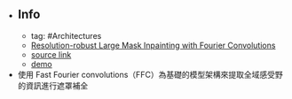 - ## Info
	- tag: #Architectures
	- [Resolution-robust Large Mask Inpainting with Fourier Convolutions](https://openreview.net/forum?id=_w-ZhVNFiSm)
	- [source link](https://github.com/saic-mdal/lama)
	- [demo](https://colab.research.google.com/github/saic-mdal/lama/blob/master/colab/LaMa_inpainting.ipynb)
- 使用 Fast Fourier convolutions（FFC）為基礎的模型架構來提取全域感受野的資訊進行遮罩補全